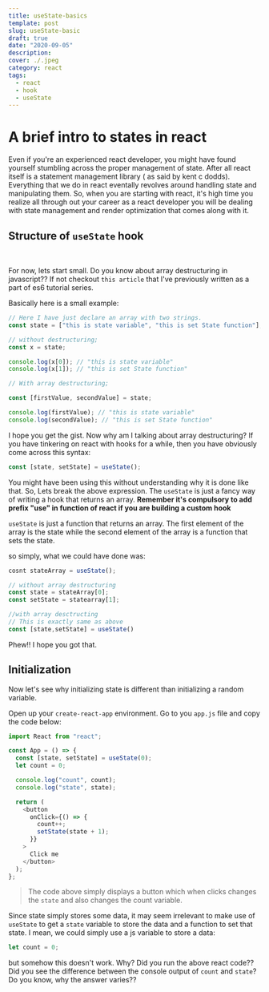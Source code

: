 ```yaml
---
title: useState-basics
template: post
slug: useState-basic
draft: true
date: "2020-09-05"
description:
cover: ./.jpeg
category: react
tags:
  - react
  - hook
  - useState
---
```


# A brief intro to states in react

Even if you're an experienced react developer, you might have found yourself stumbling across the proper management of state. After all react itself is a statement management library ( as said by kent c dodds). Everything that we do in react eventally revolves around handling state and manipulating them. So, when you are starting with react, it's high time you realize all through out your career as a react developer you will be dealing with state management and render optimization that comes along with it.

## Structure of `useState` hook

<br/>

For now, lets start small. Do you know about array destructuring in javascript?? If not checkout `this article` that I've previously written as a part of es6 tutorial series.

Basically here is a small example:

```javascript
// Here I have just declare an array with two strings.
const state = ["this is state variable", "this is set State function"];

// without destructuring;
const x = state;

console.log(x[0]); // "this is state variable"
console.log(x[1]); // "this is set State function"

// With array destructuring;

const [firstValue, secondValue] = state;

console.log(firstValue); // "this is state variable"
console.log(secondValue); // "this is set State function"
```

I hope you get the gist. Now why am I talking about array destructuring? If you have tinkering on react with hooks for a while, then you have obviously come across this syntax:

```javascript
const [state, setState] = useState();
```

You might have been using this without understanding why it is done like that. So, Lets break the above expression. The `useState` is just a fancy way of writing a hook that returns an array. **Remember it's compulsory to add prefix "use" in function of react if you are building a custom hook**

`useState` is just a function that returns an array. The first element of the array is the state while the second element of the array is a function that sets the state.

so simply, what we could have done was:

```javascript
cosnt stateArray = useState();

// without array destructuring
const state = stateArray[0];
const setState = statearray[1];

//with array desctructing
// This is exactly same as above
const [state,setState] = useState()

```

Phew!! I hope you got that.

## Initialization

Now let's see why initializing state is different than initializing a random variable.

Open up your `create-react-app` environment. Go to you `app.js` file and copy the code below:

```javascript
import React from "react";

const App = () => {
  const [state, setState] = useState(0);
  let count = 0;

  console.log("count", count);
  console.log("state", state);

  return (
    <button
      onClick={() => {
        count++;
        setState(state + 1);
      }}
    >
      Click me
    </button>
  );
};
```

> The code above simply displays a button which when clicks changes the `state` and also changes the count variable.

Since state simply stores some data, it may seem irrelevant to make use of `useState` to get a `state` variable to store the data and a function to set that state. I mean, we could simply use a js variable to store a data:

```javascript
let count = 0;
```

but somehow this doesn't work. Why? Did you run the above react code?? Did you see the difference between the console output of `count` and `state`? Do you know, why the answer varies??
